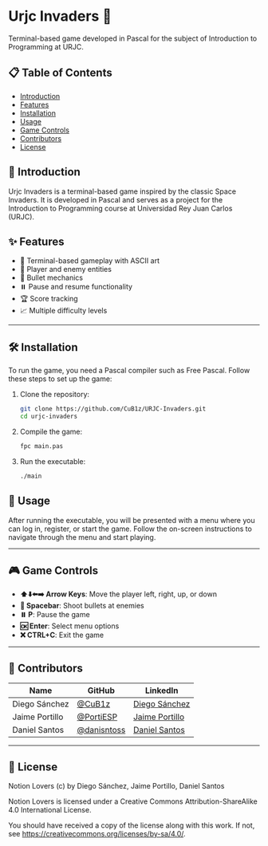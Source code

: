 # Urjc Invaders 🚀

Terminal-based game developed in Pascal for the subject of Introduction to Programming at URJC.

## 📋 Table of Contents
- [Introduction](#introduction)
- [Features](#features)
- [Installation](#installation)
- [Usage](#usage)
- [Game Controls](#game-controls)
- [Contributors](#contributors)
- [License](#license)

## 📖 Introduction
Urjc Invaders is a terminal-based game inspired by the classic Space Invaders. It is developed in Pascal and serves as a project for the Introduction to Programming course at Universidad Rey Juan Carlos (URJC).

## ✨ Features
- 🎨 Terminal-based gameplay with ASCII art
- 👾 Player and enemy entities
- 🔫 Bullet mechanics
- ⏸️ Pause and resume functionality
- 🏆 Score tracking
- 📈 Multiple difficulty levels

---

## 🛠️ Installation
To run the game, you need a Pascal compiler such as Free Pascal. Follow these steps to set up the game:

1. Clone the repository:
    ```sh
    git clone https://github.com/CuB1z/URJC-Invaders.git
    cd urjc-invaders
    ```

2. Compile the game:
    ```sh
    fpc main.pas
    ```

3. Run the executable:
    ```sh
    ./main
    ```

## 🚀 Usage
After running the executable, you will be presented with a menu where you can log in, register, or start the game. Follow the on-screen instructions to navigate through the menu and start playing.

---

## 🎮 Game Controls
- **⬆️⬇️⬅️➡️ Arrow Keys**: Move the player left, right, up, or down
- **🔫 Spacebar**: Shoot bullets at enemies
- **⏸️ P**: Pause the game
- **🆗 Enter**: Select menu options
- **❌ CTRL+C**: Exit the game

---

## 👥 Contributors

| Name          | GitHub                                       | LinkedIn                                                    |
| ------------- | -------------------------------------------- | ----------------------------------------------------------- |
| Diego Sánchez | [@CuB1z](https://github.com/CuB1z)           | [Diego Sánchez](https://www.linkedin.com/in/cub1z/)         |
| Jaime Portillo| [@PortiESP](https://github.com/PortiESP)     | [Jaime Portillo](https://www.linkedin.com/in/porti/)        |
| Daniel Santos | [@danisntoss](https://github.com/danisntoss) | [Daniel Santos](https://www.linkedin.com/in/danisntoss/)    |

---

## 📜 License

Notion Lovers (c) by Diego Sánchez, Jaime Portillo, Daniel Santos

Notion Lovers is licensed under a
Creative Commons Attribution-ShareAlike 4.0 International License.

You should have received a copy of the license along with this
work. If not, see <https://creativecommons.org/licenses/by-sa/4.0/>.